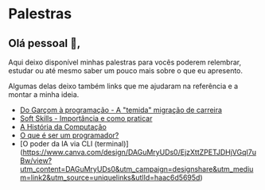 # Palestras

## Olá pessoal 👋,

Aqui deixo disponível minhas palestras para vocês poderem relembrar, estudar ou até mesmo saber um pouco mais sobre o que eu apresento.

Algumas delas deixo também links que me ajudaram na referência e a montar a minha ideia.

- [Do Garçom à programação - A "temida" migração de carreira](https://www.canva.com/design/DAGVdNHBz68/pQkbLV-5l-lFX2Xd4Y_xlw/view?utm_content=DAGVdNHBz68&utm_campaign=designshare&utm_medium=link2&utm_source=uniquelinks&utlId=h24719f449b)
- [Soft Skills - Importância e como praticar](https://www.canva.com/design/DAGhbCnEo78/lNq-ywceXXeKMxPYqRwy1g/view?utm_content=DAGhbCnEo78&utm_campaign=designshare&utm_medium=link2&utm_source=uniquelinks&utlId=he6440500b1)
- [A História da Computação](https://www.canva.com/design/DAGipD-OuMk/O7kEGgOWVk9K-HwPxrDyHw/view?utm_content=DAGipD-OuMk&utm_campaign=designshare&utm_medium=link2&utm_source=uniquelinks&utlId=hf4326ea8d3)
- [O que é ser um programador?](https://www.canva.com/design/DAGi-M7Qe1c/bISF0d9HUXmYQzel1CPo8Q/view?utm_content=DAGi-M7Qe1c&utm_campaign=designshare&utm_medium=link2&utm_source=uniquelinks&utlId=h87c8ebda8f)
- [O poder da IA via CLI (terminal)] (https://www.canva.com/design/DAGuMryUDs0/EjzXttZPETJDHjVGqI7uBw/view?utm_content=DAGuMryUDs0&utm_campaign=designshare&utm_medium=link2&utm_source=uniquelinks&utlId=haac6d5695d)
